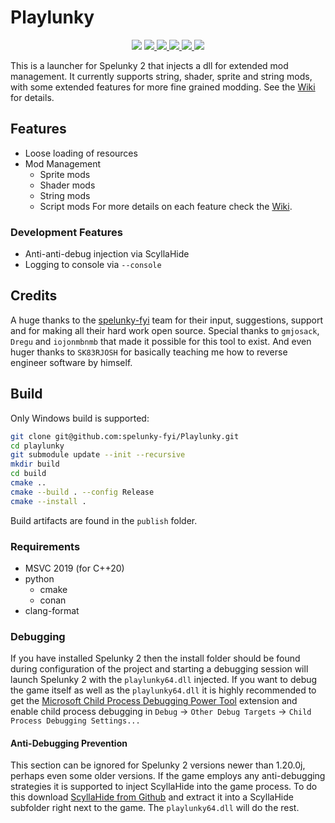 # Playlunky
<p align="center">
    <img src="https://img.shields.io/badge/Spelunky 2-1.25.2-orange">
    <a href="https://isocpp.org/">
        <img src="https://img.shields.io/badge/language-C%2B%2B20-blue.svg">
    </a>
    <a href="https://ci.appveyor.com/project/ZeroCostGoods/playlunky">
        <img src="https://ci.appveyor.com/api/projects/status/3kobi9p0n277q9qd/branch/main?svg=true">
    </a>
    <a href="https://github.com/spelunky-fyi/playlunky/actions">
        <img src="https://github.com/spelunky-fyi/playlunky/workflows/Github%20Actions%20CI/badge.svg">
    </a>
    <a href="https://github.com/spelunky-fyi/playlunky/actions">
        <img src="https://github.com/spelunky-fyi/playlunky/workflows/Formatting/badge.svg">
    </a>
    <a href="https://opensource.org/licenses/MIT" >
        <img src="https://img.shields.io/apm/l/vim-mode.svg">
    </a>
</p>

This is a launcher for Spelunky 2 that injects a dll for extended mod management. It currently supports string, shader, sprite and string mods, with some extended features for more fine grained modding. See the [Wiki](https://github.com/spelunky-fyi/Playlunky/wiki) for details.

## Features
- Loose loading of resources
- Mod Management
    - Sprite mods
    - Shader mods
    - String mods
    - Script mods
For more details on each feature check the [Wiki](https://github.com/spelunky-fyi/Playlunky/wiki).

### Development Features
- Anti-anti-debug injection via ScyllaHide
- Logging to console via `--console`

## Credits
A huge thanks to the [spelunky-fyi](https://github.com/spelunky-fyi) team for their input, suggestions, support and for making all their hard work open source. Special thanks to `gmjosack`, `Dregu` and `iojonmbnmb` that made it possible for this tool to exist. And even huger thanks to `SK83RJOSH` for basically teaching me how to reverse engineer software by himself.

## Build
Only Windows build is supported:
```sh
git clone git@github.com:spelunky-fyi/Playlunky.git
cd playlunky
git submodule update --init --recursive
mkdir build
cd build
cmake ..
cmake --build . --config Release
cmake --install .
```
Build artifacts are found in the `publish` folder.

### Requirements
- MSVC 2019 (for C++20)
- python
    - cmake
    - conan
- clang-format

### Debugging
If you have installed Spelunky 2 then the install folder should be found during configuration of the project and starting a debugging session will launch Spelunky 2 with the `playlunky64.dll` injected. If you want to debug the game itself as well as the `playlunky64.dll` it is highly recommended to get the [Microsoft Child Process Debugging Power Tool](https://marketplace.visualstudio.com/items?itemName=vsdbgplat.MicrosoftChildProcessDebuggingPowerTool) extension and enable child process debugging in `Debug` &rarr; `Other Debug Targets` &rarr; `Child Process Debugging Settings...`

#### Anti-Debugging Prevention
This section can be ignored for Spelunky 2 versions newer than 1.20.0j, perhaps even some older versions.
If the game employs any anti-debugging strategies it is supported to inject ScyllaHide into the game process. To do this download [ScyllaHide from Github](https://github.com/x64dbg/ScyllaHide/tags) and extract it into a ScyllaHide subfolder right next to the game. The `playlunky64.dll` will do the rest.
